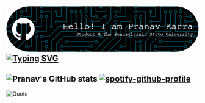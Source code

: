 ![Header](mainheader.png)
[![Typing SVG](https://readme-typing-svg.demolab.com?font=Oswald&pause=10000&color=F79B04&center=true&vCenter=true&random=false&width=435&lines=Welcome+to+my+github+%F0%9F%99%8F)](https://git.io/typing-svg)
---
![Pranav's GitHub stats](https://github-readme-stats.vercel.app/api?username=Pranav-Karra-3301&show_icons=true&theme=transparent)
[![spotify-github-profile](https://spotify-github-profile.vercel.app/api/view?uid=31upcnx4lq5jkxajpswotik5wnuu&cover_image=true&theme=novatorem&show_offline=false&background_color=121212&interchange=false&bar_color=53b14f&bar_color_cover=true)](https://github.com/kittinan/spotify-github-profile)
---
![Quote](https://github-readme-quotes-bay.vercel.app/quote?theme=merko&animation=default&layout=default&font=default&fontColor=white&bgColor=black)
